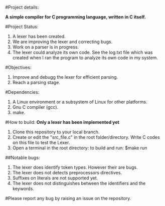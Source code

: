 #Project details:

**A simple compiler for C programming language, written in C itself.**

#Project Status:
1. A lexer has been created.
2. We are improving the lexer and correcting bugs.
3. Work on a parser is in progress.
4. The lexer could analyze its own code. See the log.txt file which was created when I ran the  program to analyze its own code in my system.

#Objectives:
1. Improve and debugg the lexer for efficient parsing.
2. Reach a parsing stage.

#Dependencies:
1. A Linux environment or a subsystem of Linux for other platforms.
2. Gnu C compiler (gcc).
3. make.

#How to build:
**Only a lexer has been implemented yet**

1. Clone this repository to your local branch.
2. Create or edit the "src_file.c" in the root folder/directory.
Write C codes on this file to test the Lexer.
3. Open a terminal in the root directory:
to build and run: $make run

##Notable bugs:
1. The lexer does identify token types. However their are bugs.
2. The lexer does not detects preprocessors directives.
3. Suffixes on literals are not supported yet.
4. The lexer does not distinguishes between the identifiers and the keywords.

#Please report any bug by raising an issue on the repository.
